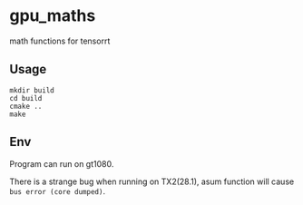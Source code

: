 # gpu_maths
math functions for tensorrt
## Usage
```
mkdir build 
cd build
cmake ..
make
```
## Env
Program can run on gt1080.

There is a strange bug when running on TX2(28.1), asum function will cause `bus error (core dumped)`.
